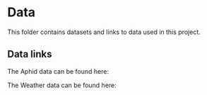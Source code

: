 # Data

This folder contains datasets and links to data used in this project.

## Data links

The Aphid data can be found here:

The Weather data can be found here:
